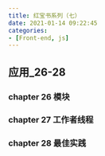```yaml
---
title: 红宝书系列（七）
date: 2021-01-14 09:22:45
categories:
- [Front-end, js]
---
```


## 应用_26-28
### chapter 26 模块

<!-- more -->

### chapter 27 工作者线程

### chapter 28 最佳实践
